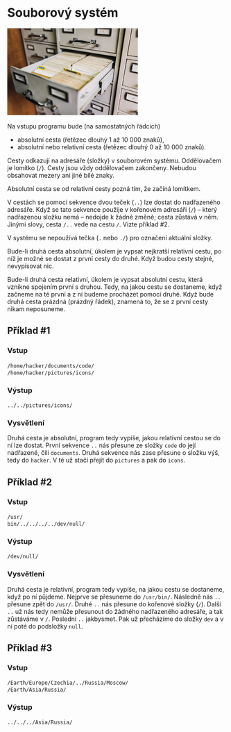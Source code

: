 # Souborový systém

<img src="cover.webp" height="200" alt="ilustrace"/>

Na vstupu programu bude (na samostatných řádcích)

- absolutní cesta (řetězec dlouhý 1 až 10 000 znaků),
- absolutní nebo relativní cesta (řetězec dlouhý 0 až 10 000 znaků).

Cesty odkazují na adresáře (složky) v souborovém systému. Oddělovačem je lomítko (`/`). Cesty jsou vždy oddělovačem
zakončeny. Nebudou obsahovat mezery ani jiné bílé znaky.

Absolutní cesta se od relativní cesty pozná tím, že začíná lomítkem.

V cestách se pomocí sekvence dvou teček (`..`) lze dostat do nadřazeného adresáře. Když se tato sekvence použije v
kořenovém adresáři (`/`) – který nadřazenou složku nemá – nedojde k žádné změně; cesta zůstává v něm. Jinými slovy,
cesta `/..` vede na cestu `/`. Vizte příklad #2.

V systému se nepoužívá tečka (`.` nebo `./`) pro označení aktuální složky.

Bude-li druhá cesta absolutní, úkolem je vypsat nejkratší relativní cestu, po níž je možné se dostat z první cesty do
druhé. Když budou cesty stejné, nevypisovat nic.

Bude-li druhá cesta relativní, úkolem je vypsat absolutní cestu, která vznikne spojením první s druhou. Tedy, na jakou
cestu se dostaneme, když začneme na té první a z ní budeme procházet pomocí druhé. Když bude druhá cesta prázdná
(prázdný řádek), znamená to, že se z první cesty nikam neposuneme.

## Příklad #1

### Vstup

```
/home/hacker/documents/code/
/home/hacker/pictures/icons/
```

### Výstup

```
../../pictures/icons/
```

<div style="page-break-after: always;"></div>

### Vysvětlení

Druhá cesta je absolutní, program tedy vypíše, jakou relativní cestou se do ní lze dostat. První sekvence `..` nás
přesune ze složky `code` do její nadřazené, čili `documents`. Druhá sekvence nás zase přesune o složku výš, tedy
do `hacker`. V té už stačí přejít do `pictures` a pak do `icons`.

## Příklad #2

### Vstup

```
/usr/
bin/../../../../dev/null/
```

### Výstup

```
/dev/null/
```

### Vysvětlení

Druhá cesta je relativní, program tedy vypíše, na jakou cestu se dostaneme, když po ní půjdeme. Nejprve se přesuneme
do `/usr/bin/`. Následně nás `..` přesune zpět do `/usr/`. Druhé `..` nás přesune do kořenové složky (`/`). Další `..`
už nás tedy nemůže přesunout do žádného nadřazeného adresáře, a tak zůstáváme v `/`. Poslední `..` jakbysmet. Pak už
přecházíme do složky `dev` a v ní poté do podsložky `null`.

## Příklad #3

### Vstup

```
/Earth/Europe/Czechia/../Russia/Moscow/
/Earth/Asia/Russia/
```

### Výstup

```
../../../Asia/Russia/
```

